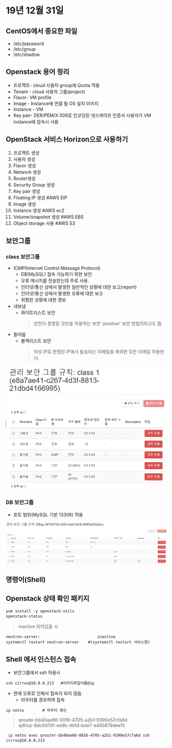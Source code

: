 # 19년 12월 31일

## CentOS에서 중요한 파일

+ /etc/password
+ /etc/group
+ /etc/shadow

## Openstack 용어 정리

+ 프로젝트- cloud 사용자 group에 Quota 적용     
+ Tenant - cloud 사용자 그룹(project)       
+ Flavor- VM profile        
+ Image - Instance에 연결 될 OS 설치 이미지     
+ Instance - VM     
+ Key pair- DER/PEM/X.509로 인코딩된 넷스케이프 인증서 사용자가 VM instance에 접속시 사용

## OpenStack 서비스 Horizon으로 사용하기

1. 프로젝트 생성
2. 사용자 생성
3. Flavor 생성
4. Network 생성
5. Router생성
6. Security Group 생성
7. Key pair 생성
8. Floating IP 생성     #AWS EIP
9. Image 생성
10. Instance 생성   #AWS ec2
11. Volume/snapshot 생성    #AWS EBS
12. Object storage 사용     #AWS S3

## 보안그룹

### class 보안그룹

+ ICMP(Internet Control Message Protocol)
  + DB(MySQL) 접속 가능하기 위한 보안
  + 오류 메시지를 전송받는데 주로 사용.
  + 인터넷/통신 상에서 발생한 일반적인 상황에 대한 보고(report)
  + 인터넷/통신 상에서 발생한 오류에 대한 보고
  + 위험한 상황에 대한 경보
+ 내보냄
  + 화이트리스트 보안
    > 안전이 증명된 것만을 허용하는 보안 'positive' 보안 방법이라고도 함.
+ 들어옴
  + 블랙리스트 보안
    > 악성 IP로 판명된 IP에서 발송되는 이메일을 제외한 모든 이메일 허용한다.

![class_1](/cloud_computing/img/class1.png)

### DB 보안그룹

+ 포트 범위(MySQL 기본 13306) 허용

![DBsg](/cloud_computing/img/dbsg.png)

## 명령어(Shell)

## Openstack 상태 확인 패키지

```shell
yum install -y openstack-utils
openstack-status
```

> inactive 되어있을 시

```shell
neutron-server:                         inactive
systemctl restart neutron-server    #(systemctl restart 서비스명)
```

## Shell 에서 인스턴스 접속

+ 보안그룹에서 ssh 허용시

```shell
ssh cirros@10.0.0.213   #이미지파일이름@ip
```

+ 현재 오류로 인해서 접속이 되지 않음.
  + 라우터를 경유하여 접속

```shell
ip netns        # 라우터 확인

```
> qrouter-bb40ae86-0016-4705-a2b1-9390e57cfa6d      
> qdhcp-8dc6d7d1-ee9b-4bfd-bde7-a485878dee15

```shell
 ip netns exec qrouter-bb40ae86-0016-4705-a2b1-9390e57cfa6d ssh cirros@10.0.0.213
 ```

